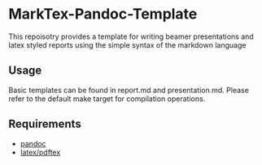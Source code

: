 # MarkTex-Pandoc-Template
This repoisotry provides a template for writing beamer presentations and latex styled
reports using the simple syntax of the markdown language

## Usage
Basic templates can be found in report.md and presentation.md. Please refer to the default
make target for compilation operations.

## Requirements
 - [pandoc](http://johnmacfarlane.net/pandoc/)
 - [latex/pdftex](http://www.latex-project.org/)
